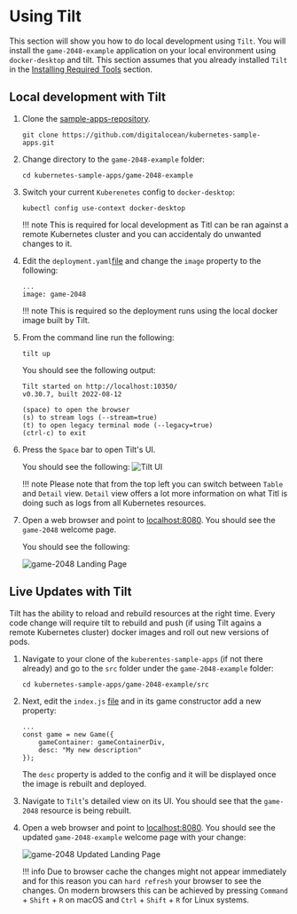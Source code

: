 # Using Tilt

This section will show you how to do local development using `Tilt`.
You will install the `game-2048-example` application on your local environment using `docker-desktop` and tilt.
This section assumes that you already installed `Tilt` in the [Installing Required Tools](installing-required-tools.md) section.

## Local development with Tilt

1. Clone the [sample-apps-repository](https://github.com/digitalocean/kubernetes-sample-apps).

    ```shell
    git clone https://github.com/digitalocean/kubernetes-sample-apps.git
    ```

2. Change directory to the `game-2048-example` folder:

    ```shell
    cd kubernetes-sample-apps/game-2048-example
    ```

3. Switch your current `Kuberenetes` config to `docker-desktop`:

    ```shell
    kubectl config use-context docker-desktop 
    ```

    !!! note
        This is required for local development as Titl can be ran against a remote Kubernetes cluster and you can accidentaly do unwanted changes to it.

4. Edit the `deployment.yaml`[file](https://raw.githubusercontent.com/digitalocean/kubernetes-sample-apps/master/game-2048-example/kustomize/resources/deployment.yaml) and change the `image` property to the following:

    ```code
    ...
    image: game-2048
    ```

    !!! note
        This is required so the deployment runs using the local docker image built by Tilt.

5. From the command line run the following:

    ```shell
    tilt up
    ```

    You should see the following output:

    ```text
    Tilt started on http://localhost:10350/
    v0.30.7, built 2022-08-12

    (space) to open the browser
    (s) to stream logs (--stream=true)
    (t) to open legacy terminal mode (--legacy=true)
    (ctrl-c) to exit
    ```

6. Press the `Space` bar to open Tilt's UI.

    You should see the following:
    ![Tilt UI](tilt_ui.png)

    !!! note
        Please note that from the top left you can switch between `Table` and `Detail` view. `Detail` view offers a lot more information on what Titl is doing such as logs from all Kubernetes resources.

7. Open a web browser and point to [localhost:8080](http://localhost:9000/). You should see the `game-2048` welcome page.

    You should see the following:

    ![game-2048 Landing Page](game_2048_landing_page.png)

## Live Updates with Tilt

Tilt has the ability to reload and rebuild resources at the right time. Every code change will require tilt to rebuild and push (if using Tilt agains a remote Kubernetes cluster) docker images and roll out new versions of pods.

1. Navigate to your clone of the `kuberentes-sample-apps` (if not there already) and go to the `src` folder under the `game-2048-example` folder:

    ```shell
    cd kubernetes-sample-apps/game-2048-example/src
    ```

2. Next, edit the `index.js` [file](https://raw.githubusercontent.com/digitalocean/kubernetes-sample-apps/master/game-2048-example/src/index.js) and in its game constructor add a new property:

    ```code
    ...
    const game = new Game({
        gameContainer: gameContainerDiv,
        desc: "My new description"
    });
    ```

    The `desc` property is added to the config and it will be displayed once the image is rebuilt and deployed.

3. Navigate to `Tilt`'s detailed view on its UI. You should see that the `game-2048` resource is being rebuilt.
4. Open a web browser and point to [localhost:8080](http://localhost:9000/). You should see the updated `game-2048-example` welcome page with your change:

    ![game-2048 Updated Landing Page](game_2048_updated_landing_page.png)

    !!! info
        Due to browser cache the changes might not appear immediately and for this reason you can `hard refresh` your browser to see the changes. On modern browsers this can be achieved by pressing `Command` + `Shift` + `R` on macOS and `Ctrl` + `Shift` + `R` for Linux systems.
